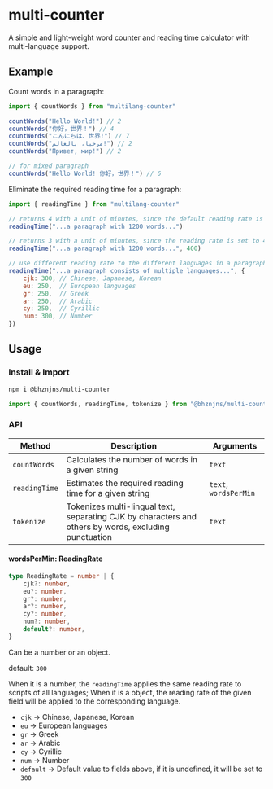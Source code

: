 # multi-counter

A simple and light-weight word counter and reading time calculator with multi-language support.

## Example

Count words in a paragraph:

```javascript
import { countWords } from "multilang-counter"

countWords("Hello World!") // 2
countWords("你好，世界！") // 4
countWords("こんにちは、世界!") // 7
countWords("مرحبا، بالعالم!") // 2
countWords("Привет, мир!") // 2

// for mixed paragraph
countWords("Hello World! 你好，世界！") // 6
```

Eliminate the required reading time for a paragraph:

```javascript
import { readingTime } from "multilang-counter"

// returns 4 with a unit of minutes, since the default reading rate is 300 words per min.
readingTime("...a paragraph with 1200 words...")

// returns 3 with a unit of minutes, since the reading rate is set to 400 words per min.
readingTime("...a paragraph with 1200 words...", 400)

// use different reading rate to the different languages in a paragraph
readingTime("...a paragraph consists of multiple languages...", {
    cjk: 300, // Chinese, Japanese, Korean
    eu: 250,  // European languages
    gr: 250,  // Greek
    ar: 250,  // Arabic
    cy: 250,  // Cyrillic
    num: 300, // Number
})
```

## Usage

### Install & Import

```bash
npm i @bhznjns/multi-counter
```

```javascript
import { countWords, readingTime, tokenize } from "@bhznjns/multi-counter"
```

### API

|    Method    | Description | Arguments |
|     ---      |     ---     |    ---    |
| `countWords` | Calculates the number of words in a given string | `text` |
| `readingTime` | Estimates the required reading time for a given string  | `text`, `wordsPerMin` |
| `tokenize` | Tokenizes multi-lingual text, separating CJK by characters and others by words, excluding punctuation | `text` |

#### wordsPerMin: ReadingRate

```typescript
type ReadingRate = number | {
    cjk?: number,
    eu?: number,
    gr?: number,
    ar?: number,
    cy?: number,
    num?: number,
    default?: number,
}
```

Can be a number or an object.

default: `300`

When it is a number, the `readingTime` applies the same reading rate to scripts of all languages; When it is a object, the reading rate of the given field will be applied to the corresponding language.

- `cjk` -> Chinese, Japanese, Korean
- `eu` -> European languages
- `gr` -> Greek
- `ar` -> Arabic
- `cy` -> Cyrillic
- `num` -> Number
- `default` -> Default value to fields above, if it is undefined, it will be set to `300`
